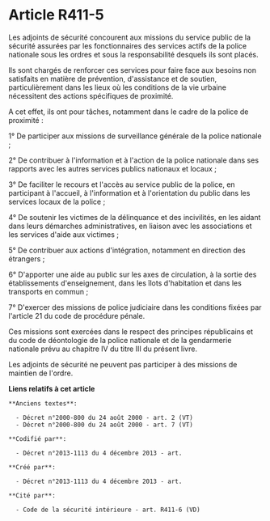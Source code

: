 # Article R411-5

Les adjoints de sécurité concourent aux missions du service public de la sécurité assurées par les fonctionnaires des
services actifs de la police nationale sous les ordres et sous la responsabilité desquels ils sont placés.

Ils sont chargés de renforcer ces services pour faire face aux besoins non satisfaits en matière de prévention, d'assistance
et de soutien, particulièrement dans les lieux où les conditions de la vie urbaine nécessitent des actions spécifiques de
proximité.

A cet effet, ils ont pour tâches, notamment dans le cadre de la police de proximité :

1° De participer aux missions de surveillance générale de la police nationale ;

2° De contribuer à l'information et à l'action de la police nationale dans ses rapports avec les autres services publics
nationaux et locaux ;

3° De faciliter le recours et l'accès au service public de la police, en participant à l'accueil, à l'information et à
l'orientation du public dans les services locaux de la police ;

4° De soutenir les victimes de la délinquance et des incivilités, en les aidant dans leurs démarches administratives, en
liaison avec les associations et les services d'aide aux victimes ;

5° De contribuer aux actions d'intégration, notamment en direction des étrangers ;

6° D'apporter une aide au public sur les axes de circulation, à la sortie des établissements d'enseignement, dans les îlots
d'habitation et dans les transports en commun ;

7° D'exercer des missions de police judiciaire dans les conditions fixées par l'article 21 du code de procédure pénale.

Ces missions sont exercées dans le respect des principes républicains et du code de déontologie de la police nationale et de
la gendarmerie nationale prévu au chapitre IV du titre III du présent livre.

Les adjoints de sécurité ne peuvent pas participer à des missions de maintien de l'ordre.

**Liens relatifs à cet article**

	**Anciens textes**:

	  - Décret n°2000-800 du 24 août 2000 - art. 2 (VT)
	  - Décret n°2000-800 du 24 août 2000 - art. 7 (VT)

	**Codifié par**:

	  - Décret n°2013-1113 du 4 décembre 2013 - art.

	**Créé par**:

	  - Décret n°2013-1113 du 4 décembre 2013 - art.

	**Cité par**:

	  - Code de la sécurité intérieure - art. R411-6 (VD)
